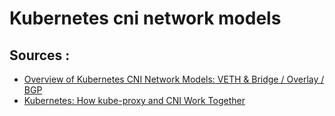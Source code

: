 # Kubernetes cni network models


## Sources :

- [Overview of Kubernetes CNI Network Models: VETH & Bridge / Overlay / BGP](https://medium.com/@rifewang/overview-of-kubernetes-cni-network-models-veth-bridge-overlay-bgp-ea9bfa621d32)
- [Kubernetes: How kube-proxy and CNI Work Together](https://medium.com/@rifewang/kubernetes-how-kube-proxy-and-cni-work-together-1255d273f291)